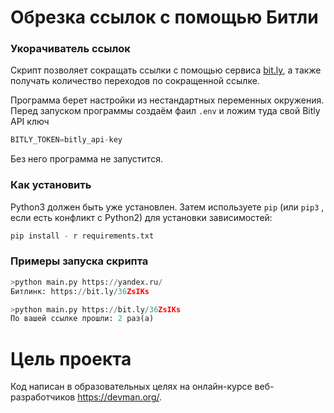 # Обрезка ссылок с помощью Битли

### Укорачиватель ссылок

Скрипт позволяет сокращать ссылки с помощью сервиса [bit.ly](https://bitly.com
), а также получать количество переходов по сокращенной ссылке.

Программа берет настройки из нестандартных переменных окружения. Перед запуском программы создаём фаил `.env` и ложим туда свой Bitly API ключ
```python
BITLY_TOKEN=bitly_api-key
``` 
Без него программа не запустится.

### Как установить

Python3 должен быть уже установлен.
Затем используете `pip` (или `pip3` , если есть конфликт с Python2) для установки зависимостей: 
```python
pip install - r requirements.txt
```

### Примеры запуска скрипта

```python
>python main.py https://yandex.ru/
Битлинк: https://bit.ly/36ZsIKs

>python main.py https://bit.ly/36ZsIKs
По вашей ссылке прошли: 2 раз(а)
```

# Цель проекта

Код написан в образовательных целях на онлайн-курсе веб-разработчиков https://devman.org/.
